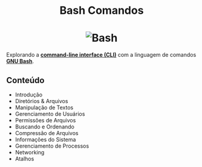 <h1 align="center">Bash Comandos</h1>

<h1 align="center">
    <img alt="Bash" src="https://i.ibb.co/W5b899q/bash.png"> </br>
</h1>

Explorando a **[command-line interface (CLI)](https://en.wikipedia.org/wiki/Command-line_interface)** com a linguagem de comandos **[GNU Bash](https://en.wikipedia.org/wiki/Bash_(Unix_shell))**.

## Conteúdo

- Introdução
- Diretórios & Arquivos
- Manipulação de Textos
- Gerenciamento de Usuários
- Permissões de Arquivos
- Buscando e Ordenando
- Compressão de Arquivos
- Informações do Sistema
- Gerenciamento de Processos
- Networking
- Atalhos